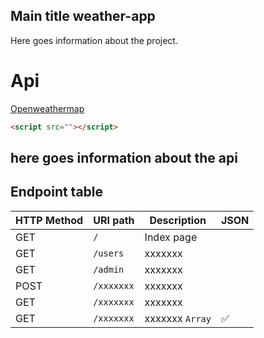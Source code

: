 ## Main title weather-app

Here goes information about the project.



# Api

[Openweathermap](https://openweathermap.org/current)

````html
<script src=""></script>
````

here goes information about the api
---



## Endpoint table

| HTTP Method 	| URI path      	| Description                                    	| JSON 	|
|-------------	|---------------	|------------------------------------------------	|---------	|
| GET         	| `/`             	| Index page          	| |
| GET         	| `/users` 	| xxxxxxx 	| |
| GET         	| `/admin` 	| xxxxxxx	| |
| POST         	| `/xxxxxxx` 	| xxxxxxx 	| |
| GET         	| `/xxxxxxx` 	| xxxxxxx 	| |
| GET         	| `/xxxxxxx` 	| xxxxxxx `Array` 	|  ✅|